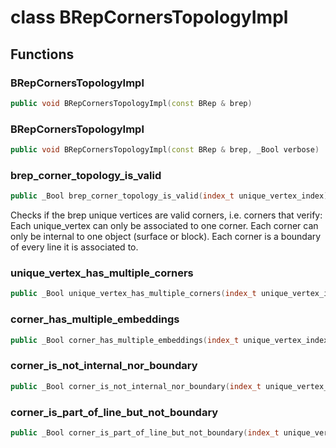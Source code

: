 # class BRepCornersTopologyImpl


## Functions

### BRepCornersTopologyImpl

```cpp
public void BRepCornersTopologyImpl(const BRep & brep)
```


### BRepCornersTopologyImpl

```cpp
public void BRepCornersTopologyImpl(const BRep & brep, _Bool verbose)
```


### brep_corner_topology_is_valid

```cpp
public _Bool brep_corner_topology_is_valid(index_t unique_vertex_index)
```


 Checks if the brep unique vertices are valid corners, i.e. corners that verify: Each unique_vertex can only be associated to one corner. Each corner can only be internal to one object (surface or block). Each corner is a boundary of every line it is associated to.

### unique_vertex_has_multiple_corners

```cpp
public _Bool unique_vertex_has_multiple_corners(index_t unique_vertex_index)
```


### corner_has_multiple_embeddings

```cpp
public _Bool corner_has_multiple_embeddings(index_t unique_vertex_index)
```


### corner_is_not_internal_nor_boundary

```cpp
public _Bool corner_is_not_internal_nor_boundary(index_t unique_vertex_index)
```


### corner_is_part_of_line_but_not_boundary

```cpp
public _Bool corner_is_part_of_line_but_not_boundary(index_t unique_vertex_index)
```




